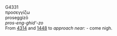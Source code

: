 <body>
  <p>G4331<br>  προσεγγίζω  <br> proseggizō  <br><i>pros-eng-ghid‘-zo </i><br>From <a href="g4314.htm">4314</a> and <a href="g1448.htm">1448</a>  to <i>approach</i> <i>near:</i> - come nigh.<br></p>
 </body>